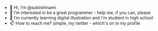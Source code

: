 - 👋 Hi, I’m @sukiishinami
- 👀 I’m interested in be a great programmer - help me, if you can, please 
- 🌱 I’m currently learning digital illustration and i'm studient in high school
- 📫 How to reach me? simple, my twitter - which's on in my profile

<!--- 
sukiishinami/sukiishinami is a ✨ special ✨ repository because its `README.md` (this file) appears on your GitHub profile.
You can click the Preview link to take a look at your changes.
--->

